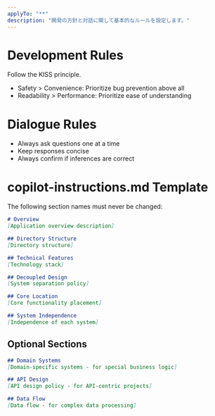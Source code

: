 ```yaml
---
applyTo: "**"
description: "開発の方針と対話に関して基本的なルールを設定します。"
---
```


# Development Rules

Follow the KISS principle.

- Safety > Convenience: Prioritize bug prevention above all
- Readability > Performance: Prioritize ease of understanding

# Dialogue Rules

- Always ask questions one at a time
- Keep responses concise
- Always confirm if inferences are correct

# copilot-instructions.md Template

The following section names must never be changed:

```markdown
# Overview
[Application overview description]

## Directory Structure
[Directory structure]

## Technical Features
[Technology stack]

## Decoupled Design
[System separation policy]

## Core Location
[Core functionality placement]

## System Independence
[Independence of each system]
```

## Optional Sections

```markdown
## Domain Systems
[Domain-specific systems - for special business logic]

## API Design
[API design policy - for API-centric projects]

## Data Flow
[Data flow - for complex data processing]
```
